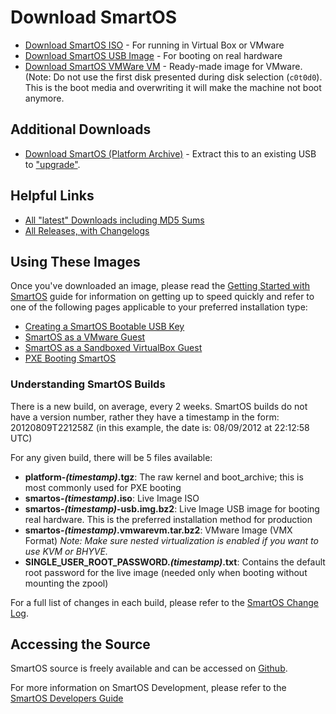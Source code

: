 # Download SmartOS

* [Download SmartOS ISO][download-iso] - For running in Virtual Box or VMware
* [Download SmartOS USB Image][download-usb] - For booting on real hardware
* [Download SmartOS VMWare VM][download-vmx] - Ready-made image for VMware.
  (Note: Do not use the first disk presented during disk selection (`c0t0d0`).
  This is the boot media and overwriting it will make the machine not boot
  anymore.

[download-iso]: https://us-east.manta.joyent.com/Joyent_Dev/public/SmartOS/smartos-latest.iso
[download-usb]: https://us-east.manta.joyent.com/Joyent_Dev/public/SmartOS/smartos-latest-USB.img.gz
[download-vmx]: https://us-east.manta.joyent.com/Joyent_Dev/public/SmartOS/smartos-latest.vmwarevm.tar.gz

## Additional Downloads

* [Download SmartOS (Platform Archive)][platform] - Extract this to an
  existing USB to ["upgrade"][upgrade].

[platform]: https://us-east.manta.joyent.com/Joyent_Dev/public/SmartOS/platform-latest.tgz
[upgrade]: remotely-upgrading-a-usb-key-based-deployment.md

## Helpful Links

* [All "latest" Downloads including MD5 Sums][latest]
* [All Releases, with Changelogs][changelog]

[latest]: https://us-east.manta.joyent.com/Joyent_Dev/public/SmartOS/latest.html
[changelog]: http://us-east.manta.joyent.com/Joyent_Dev/public/SmartOS/smartos.html

## Using These Images

Once you've downloaded an image, please read the [Getting Started with
SmartOS][getting-started] guide for information on getting up to speed
quickly and refer to one of the following pages applicable to your
preferred installation type:

[getting-started]: getting-started

* [Creating a SmartOS Bootable USB Key][create-usb]
* [SmartOS as a VMware Guest][vmware-guest]
* [SmartOS as a Sandboxed VirtualBox Guest][vbox-guest]
* [PXE Booting SmartOS][pxe]

[create-usb]: creating-a-smartos-bootable-usb-key.md
[vmware-guest]: smartos-as-a-vmware-guest.md
[vbox-guest]: smartos-as-a-sandboxed-virtualbox-guest.md
[pxe]: pxe-booting-smartos.md

### Understanding SmartOS Builds

There is a new build, on average, every 2 weeks. SmartOS builds do not
have a version number, rather they have a timestamp in the form:
20120809T221258Z (in this example, the date is: 08/09/2012 at 22:12:58
UTC)

For any given build, there will be 5 files available:

* **platform-*(timestamp)*.tgz**: The raw kernel and boot\_archive;
  this is most commonly used for PXE booting
* **smartos-*(timestamp)*.iso**: Live Image ISO
* **smartos-*(timestamp)*-usb.img.bz2**: Live Image USB image for booting
  real hardware. This is the preferred installation method for production
* **smartos-*(timestamp)*.vmwarevm.tar.bz2**: VMware Image (VMX Format)
  *Note: Make sure nested virtualization is enabled if you want to use
  KVM or BHYVE.*
* **SINGLE\_USER\_ROOT\_PASSWORD.*(timestamp)*.txt**: Contains the
  default root password for the live image (needed only when booting
  without mounting the zpool)

For a full list of changes in each build, please refer to the
[SmartOS Change Log][changelog].

## Accessing the Source

SmartOS source is freely available and can be accessed on [Github][github].

[github]: https://github.com/joyent/smartos-live

For more information on SmartOS Development, please refer to the
[SmartOS Developers Guide][dev-guide]

[dev-guide]: smartos-developers-guide.md
